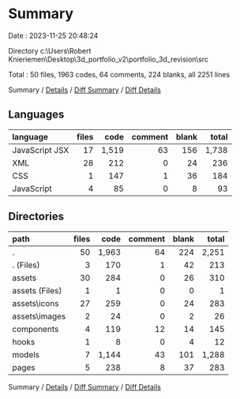 # Summary

Date : 2023-11-25 20:48:24

Directory c:\\Users\\Robert Knieriemen\\Desktop\\3d_portfolio_v2\\portfolio_3d_revision\\src

Total : 50 files,  1963 codes, 64 comments, 224 blanks, all 2251 lines

Summary / [Details](details.md) / [Diff Summary](diff.md) / [Diff Details](diff-details.md)

## Languages
| language | files | code | comment | blank | total |
| :--- | ---: | ---: | ---: | ---: | ---: |
| JavaScript JSX | 17 | 1,519 | 63 | 156 | 1,738 |
| XML | 28 | 212 | 0 | 24 | 236 |
| CSS | 1 | 147 | 1 | 36 | 184 |
| JavaScript | 4 | 85 | 0 | 8 | 93 |

## Directories
| path | files | code | comment | blank | total |
| :--- | ---: | ---: | ---: | ---: | ---: |
| . | 50 | 1,963 | 64 | 224 | 2,251 |
| . (Files) | 3 | 170 | 1 | 42 | 213 |
| assets | 30 | 284 | 0 | 26 | 310 |
| assets (Files) | 1 | 1 | 0 | 0 | 1 |
| assets\\icons | 27 | 259 | 0 | 24 | 283 |
| assets\\images | 2 | 24 | 0 | 2 | 26 |
| components | 4 | 119 | 12 | 14 | 145 |
| hooks | 1 | 8 | 0 | 4 | 12 |
| models | 7 | 1,144 | 43 | 101 | 1,288 |
| pages | 5 | 238 | 8 | 37 | 283 |

Summary / [Details](details.md) / [Diff Summary](diff.md) / [Diff Details](diff-details.md)